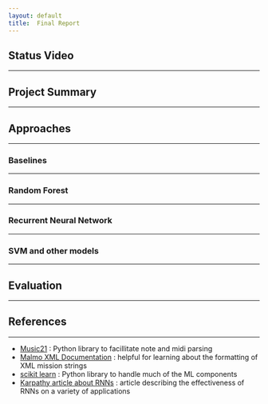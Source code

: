 ```yaml
---
layout: default
title:  Final Report
---
```


## Status Video
------------------


## Project Summary
------------------


## Approaches
-------------

### Baselines
-------------

### Random Forest
-----------------

### Recurrent Neural Network
----------------------------

### SVM and other models
------------------------

## Evaluation
-------------

## References
-----------------
- [Music21](https://web.mit.edu/music21/) : Python library to facillitate note and midi parsing
- [Malmo XML Documentation](https://microsoft.github.io/malmo/0.30.0/Schemas/Types.html) : helpful for learning about the formatting of XML mission strings
- [scikit learn](https://scikit-learn.org/stable/) : Python library to handle much of the ML components
- [Karpathy article about RNNs](http://karpathy.github.io/2015/05/21/rnn-effectiveness/) : article describing the effectiveness of RNNs on a variety of applications
